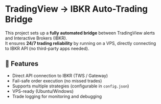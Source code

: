 # TradingView → IBKR Auto-Trading Bridge

This project sets up a **fully automated bridge** between TradingView alerts and Interactive Brokers (IBKR).  
It ensures **24/7 trading reliability** by running on a VPS, directly connecting to IBKR API (no third-party apps needed).  

## 🚀 Features
- Direct API connection to IBKR (TWS / Gateway)  
- Fail-safe order execution (no missed trades)  
- Supports multiple strategies (configurable in `config.json`)  
- VPS-ready (Ubuntu/Windows)  
- Trade logging for monitoring and debugging 
